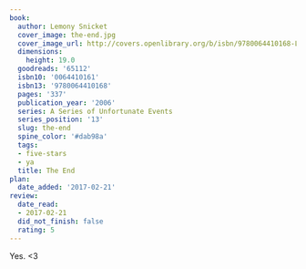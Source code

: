```yaml
---
book:
  author: Lemony Snicket
  cover_image: the-end.jpg
  cover_image_url: http://covers.openlibrary.org/b/isbn/9780064410168-L.jpg
  dimensions:
    height: 19.0
  goodreads: '65112'
  isbn10: '0064410161'
  isbn13: '9780064410168'
  pages: '337'
  publication_year: '2006'
  series: A Series of Unfortunate Events
  series_position: '13'
  slug: the-end
  spine_color: '#dab98a'
  tags:
  - five-stars
  - ya
  title: The End
plan:
  date_added: '2017-02-21'
review:
  date_read:
  - 2017-02-21
  did_not_finish: false
  rating: 5
---
```


Yes. &lt;3
